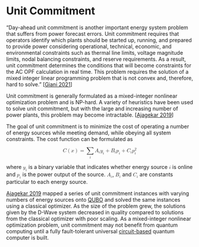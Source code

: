 # Unit Commitment

“Day-ahead unit commitment is another important energy system problem that suffers from power forecast errors. Unit commitment requires that operators identify which plants should be started up, running, and prepared to provide power considering operational, technical, economic, and environmental constraints such as thermal line limits, voltage magnitude limits, nodal balancing constraints, and reserve requirements. As a result, unit commitment determines the conditions that will become constraints for the AC OPF calculation in real time. This problem requires the solution of a mixed integer linear programming problem that is not convex and, therefore, hard to solve.” [[Giani 2021](https://doi.org/10.1007/s42979-021-00786-3)]

Unit commitment is generally formulated as a mixed-integer nonlinear optimization problem and is NP-hard. A variety of heuristics have been used to solve unit commitment, but with the large and increasing number of power plants, this problem may become intractable. [[Ajagekar 2019](https://doi.org/10.1016/j.energy.2019.04.186)]

The goal of unit commitment is to minimize the cost of operating a number of energy sources while meeting demand, while obeying all system constraints. The cost function can be formulated as

<math display="block"><mrow><mi>C</mi><mo>(</mo><mi>x</mi><mo>)</mo></mrow><mo>=</mo><munder><mo>&sum;</mo><mi>i</mi></munder><msub><mi>A</mi><mi>i</mi></msub><msub><mi>y</mi><mi>i</mi></msub><mo>+</mo><msub><mi>B</mi><mi>i</mi></msub><msub><mi>p</mi><mi>i</mi></msub><mo>+</mo><msub><mi>C</mi><mi>i</mi></msub><msubsup><mi>p</mi><mi>i</mi><mn>2</mn></msubsup></math>

where <math><msub><mi>y</mi><mi>i</mi></msub></math> is a binary variable that indicates whether energy source <math><mi>i</mi></math> is online and <math><msub><mi>p</mi><mi>i</mi></msub></math> is the power output of the source. <math><msub><mi>A</mi><mi>i</mi></msub></math>, <math><msub><mi>B</mi><mi>i</mi></msub></math> and <math><msub><mi>C</mi><mi>i</mi></msub></math> are constants particular to each energy source.

[Ajagekar 2019](https://doi.org/10.1016/j.energy.2019.04.186) mapped a series of unit commitment instances with varying numbers of energy sources onto [QUBO](../../quantum/models/qubo.md) and solved the same instances using a classical optimizer. As the size of the problem grew, the solutions given by the D-Wave system decreased in quality compared to solutions from the classical optimizer with poor scaling. As a mixed-integer nonlinear optimization problem, unit commitment may not benefit from quantum computing until a fully fault-tolerant universal [circuit-based](../../quantum/architectures/circuit.md) quantum computer is built.